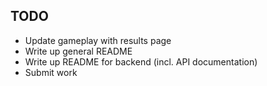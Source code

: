 ## TODO
- Update gameplay with results page
- Write up general README
- Write up README for backend (incl. API documentation)
- Submit work
